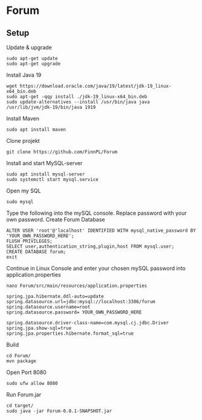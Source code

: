 # Forum

## Setup
 
Update & upgrade
```
sudo apt-get update
sudo apt-get upgrade
```

Install Java 19
```
wget https://download.oracle.com/java/19/latest/jdk-19_linux-x64_bin.deb
sudo apt-get -qqy install ./jdk-19_linux-x64_bin.deb
sudo update-alternatives --install /usr/bin/java java /usr/lib/jvm/jdk-19/bin/java 1919
```
Install Maven
```
sudo apt install maven
```
Clone projekt
```
git clone https://github.com/FinnPL/Forum
```
Install and start MySQL-server
```
sudo apt install mysql-server
sudo systemctl start mysql.service
```
Open my SQL
```
sudo mysql
```
Type the following into the mySQL console.
Replace password with your own password.
Create Forum Database
```
ALTER USER 'root'@'localhost' IDENTIFIED WITH mysql_native_password BY 'YOUR_OWN_PASSWORD_HERE';
FLUSH PRIVILEGES;
SELECT user,authentication_string,plugin,host FROM mysql.user;
CREATE DATABASE forum;   
exit
```
Continue in Linux Console and enter your chosen mySQL password into application.properties
```
nano Forum/src/main/resources/application.properties
```

```
spring.jpa.hibernate.ddl-auto=update
spring.datasource.url=jdbc:mysql://localhost:3306/forum
spring.datasource.username=root
spring.datasource.password= YOUR_OWN_PASSWORD_HERE

spring.datasource.driver-class-name=com.mysql.cj.jdbc.Driver
spring.jpa.show-sql=true
spring.jpa.properties.hibernate.format_sql=true
```

Build
```
cd Forum/
mvn package
```
Open Port 8080
```
sudo ufw allow 8080
```

Run Forum.jar
```
cd target/
sudo java -jar Forum-0.0.1-SNAPSHOT.jar
```
